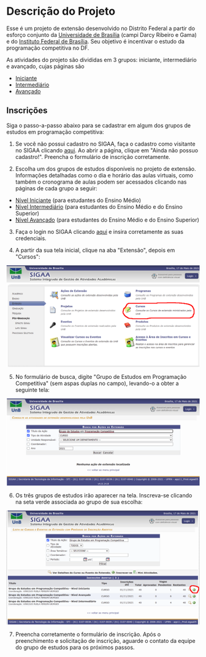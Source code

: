 # Descrição do Projeto

Esse é um projeto de extensão desenvolvido no Distrito Federal a partir do esforço conjunto da [Universidade de Brasília](http://www.unb.br/) (campi Darcy Ribeiro e Gama) e do [Instituto Federal de Brasília](https://www.ifb.edu.br/taguatinga). Seu objetivo é incentivar o estudo da programação competitiva no DF.

As atividades do projeto são divididas em 3 grupos: iniciante, intermediário e avançado, cujas páginas são

- [Iniciante](docs/iniciante/README.md)
- [Intermediário](docs/intermediario/README.md)
- [Avançado](docs/avancado/README.md)

## Inscrições

Siga o passo-a-passo abaixo para se cadastrar em algum dos grupos de estudos em programação competitiva:

1) Se você não possui cadastro no SIGAA, faça o cadastro como visitante no SIGAA clicando [aqui](https://sig.unb.br/sigaa/public/extensao/loginCursosEventosExtensao.jsf). Ao abrir a página, clique em "Ainda não possuo cadastro!". Preencha o formulário de inscrição corretamente.

2) Escolha um dos grupos de estudos disponíveis no projeto de extensão. Informações detalhadas como o dia e horário das aulas virtuais, como também o cronograma de aulas podem ser acessados clicando nas páginas de cada grupo a seguir:

* [Nível Iniciante](https://sig.unb.br/sigaa/link/public/extensao/visualizacaoAcaoExtensao/1971) (para estudantes do Ensino Médio)
* [Nível Intermediário](https://sig.unb.br/sigaa/link/public/extensao/visualizacaoAcaoExtensao/1957) (para estudantes do Ensino Médio e do Ensino Superior)
* [Nível Avançado](https://sig.unb.br/sigaa/link/public/extensao/visualizacaoAcaoExtensao/1960) (para estudantes do Ensino Médio e do Ensino Superior)

3) Faça o login no SIGAA clicando [aqui](https://sig.unb.br/sigaa/public/extensao/loginCursosEventosExtensao.jsf) e insira corretamente as suas credenciais.
 
4) A partir da sua tela inicial, clique na aba "Extensão", depois em "Cursos":

![alt text](imagens/inscricao_0.png)

5) No formulário de busca, digite "Grupo de Estudos em Programação Competitiva" (sem aspas duplas no campo), levando-o a obter a seguinte tela:

![alt text](imagens/inscricao_1.png)

6) Os três grupos de estudos irão aparecer na tela. Inscreva-se clicando na seta verde associada ao grupo de sua escolha: 

![alt text](imagens/inscricao_2.png)

7) Preencha corretamente o formulário de inscrição. Após o preenchimento e solicitação de inscrição, aguarde o contato da equipe do grupo de estudos para os próximos passos.

